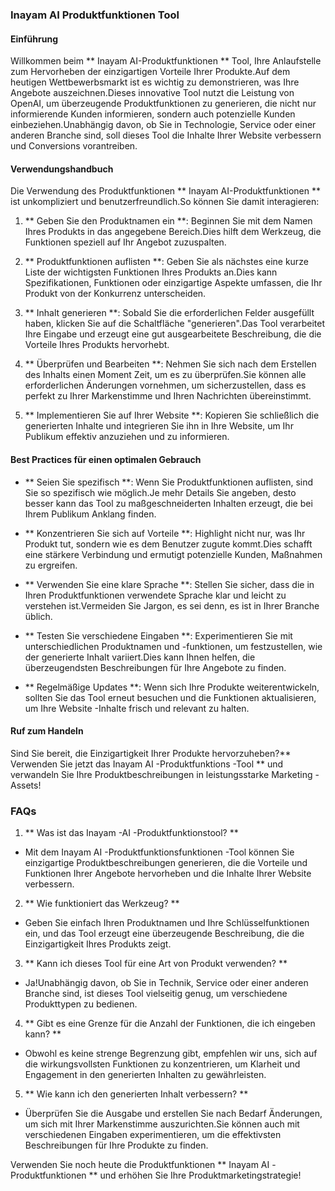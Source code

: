 ### Inayam AI Produktfunktionen Tool

#### Einführung
Willkommen beim ** Inayam AI-Produktfunktionen ** Tool, Ihre Anlaufstelle zum Hervorheben der einzigartigen Vorteile Ihrer Produkte.Auf dem heutigen Wettbewerbsmarkt ist es wichtig zu demonstrieren, was Ihre Angebote auszeichnen.Dieses innovative Tool nutzt die Leistung von OpenAI, um überzeugende Produktfunktionen zu generieren, die nicht nur informierende Kunden informieren, sondern auch potenzielle Kunden einbeziehen.Unabhängig davon, ob Sie in Technologie, Service oder einer anderen Branche sind, soll dieses Tool die Inhalte Ihrer Website verbessern und Conversions vorantreiben.

#### Verwendungshandbuch
Die Verwendung des Produktfunktionen ** Inayam AI-Produktfunktionen ** ist unkompliziert und benutzerfreundlich.So können Sie damit interagieren:

1. ** Geben Sie den Produktnamen ein **: Beginnen Sie mit dem Namen Ihres Produkts in das angegebene Bereich.Dies hilft dem Werkzeug, die Funktionen speziell auf Ihr Angebot zuzuspalten.

2. ** Produktfunktionen auflisten **: Geben Sie als nächstes eine kurze Liste der wichtigsten Funktionen Ihres Produkts an.Dies kann Spezifikationen, Funktionen oder einzigartige Aspekte umfassen, die Ihr Produkt von der Konkurrenz unterscheiden.

3. ** Inhalt generieren **: Sobald Sie die erforderlichen Felder ausgefüllt haben, klicken Sie auf die Schaltfläche "generieren".Das Tool verarbeitet Ihre Eingabe und erzeugt eine gut ausgearbeitete Beschreibung, die die Vorteile Ihres Produkts hervorhebt.

4. ** Überprüfen und Bearbeiten **: Nehmen Sie sich nach dem Erstellen des Inhalts einen Moment Zeit, um es zu überprüfen.Sie können alle erforderlichen Änderungen vornehmen, um sicherzustellen, dass es perfekt zu Ihrer Markenstimme und Ihren Nachrichten übereinstimmt.

5. ** Implementieren Sie auf Ihrer Website **: Kopieren Sie schließlich die generierten Inhalte und integrieren Sie ihn in Ihre Website, um Ihr Publikum effektiv anzuziehen und zu informieren.

#### Best Practices für einen optimalen Gebrauch
- ** Seien Sie spezifisch **: Wenn Sie Produktfunktionen auflisten, sind Sie so spezifisch wie möglich.Je mehr Details Sie angeben, desto besser kann das Tool zu maßgeschneiderten Inhalten erzeugt, die bei Ihrem Publikum Anklang finden.

- ** Konzentrieren Sie sich auf Vorteile **: Highlight nicht nur, was Ihr Produkt tut, sondern wie es dem Benutzer zugute kommt.Dies schafft eine stärkere Verbindung und ermutigt potenzielle Kunden, Maßnahmen zu ergreifen.

- ** Verwenden Sie eine klare Sprache **: Stellen Sie sicher, dass die in Ihren Produktfunktionen verwendete Sprache klar und leicht zu verstehen ist.Vermeiden Sie Jargon, es sei denn, es ist in Ihrer Branche üblich.

- ** Testen Sie verschiedene Eingaben **: Experimentieren Sie mit unterschiedlichen Produktnamen und -funktionen, um festzustellen, wie der generierte Inhalt variiert.Dies kann Ihnen helfen, die überzeugendsten Beschreibungen für Ihre Angebote zu finden.

- ** Regelmäßige Updates **: Wenn sich Ihre Produkte weiterentwickeln, sollten Sie das Tool erneut besuchen und die Funktionen aktualisieren, um Ihre Website -Inhalte frisch und relevant zu halten.

#### Ruf zum Handeln
Sind Sie bereit, die Einzigartigkeit Ihrer Produkte hervorzuheben?** Verwenden Sie jetzt das Inayam AI -Produktfunktions -Tool ** und verwandeln Sie Ihre Produktbeschreibungen in leistungsstarke Marketing -Assets!

### FAQs

1. ** Was ist das Inayam -AI -Produktfunktionstool? **
- Mit dem Inayam AI -Produktfunktionsfunktionen -Tool können Sie einzigartige Produktbeschreibungen generieren, die die Vorteile und Funktionen Ihrer Angebote hervorheben und die Inhalte Ihrer Website verbessern.

2. ** Wie funktioniert das Werkzeug? **
- Geben Sie einfach Ihren Produktnamen und Ihre Schlüsselfunktionen ein, und das Tool erzeugt eine überzeugende Beschreibung, die die Einzigartigkeit Ihres Produkts zeigt.

3. ** Kann ich dieses Tool für eine Art von Produkt verwenden? **
- Ja!Unabhängig davon, ob Sie in Technik, Service oder einer anderen Branche sind, ist dieses Tool vielseitig genug, um verschiedene Produkttypen zu bedienen.

4. ** Gibt es eine Grenze für die Anzahl der Funktionen, die ich eingeben kann? **
- Obwohl es keine strenge Begrenzung gibt, empfehlen wir uns, sich auf die wirkungsvollsten Funktionen zu konzentrieren, um Klarheit und Engagement in den generierten Inhalten zu gewährleisten.

5. ** Wie kann ich den generierten Inhalt verbessern? **
- Überprüfen Sie die Ausgabe und erstellen Sie nach Bedarf Änderungen, um sich mit Ihrer Markenstimme auszurichten.Sie können auch mit verschiedenen Eingaben experimentieren, um die effektivsten Beschreibungen für Ihre Produkte zu finden.

Verwenden Sie noch heute die Produktfunktionen ** Inayam AI -Produktfunktionen ** und erhöhen Sie Ihre Produktmarketingstrategie!
